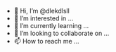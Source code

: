 - 👋 Hi, I’m @dlekdlsll
- 👀 I’m interested in ...
- 🌱 I’m currently learning ...
- 💞️ I’m looking to collaborate on ...
- 📫 How to reach me ...

<!---
dlekdlsll/dlekdlsll is a ✨ special ✨ repository because its `README.md` (this file) appears on your GitHub profile.
You can click the Preview link to take a look at your changes.
--->
